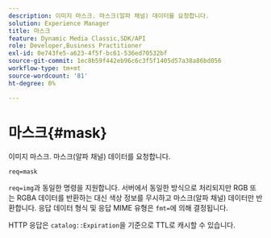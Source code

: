 ```yaml
---
description: 이미지 마스크. 마스크(알파 채널) 데이터를 요청합니다.
solution: Experience Manager
title: 마스크
feature: Dynamic Media Classic,SDK/API
role: Developer,Business Practitioner
exl-id: 0e743fe5-a623-4f5f-bc61-536ed70532bf
source-git-commit: 1ec8b59f442eb96c6c3f5f1405d57a38a86bd056
workflow-type: tm+mt
source-wordcount: '81'
ht-degree: 0%

---
```


# 마스크{#mask}

이미지 마스크. 마스크(알파 채널) 데이터를 요청합니다.

`req=mask`

`req=img`과 동일한 명령을 지원합니다. 서버에서 동일한 방식으로 처리되지만 RGB 또는 RGBA 데이터를 반환하는 대신 색상 정보를 무시하고 마스크(알파 채널) 데이터만 반환합니다. 응답 데이터 형식 및 응답 MIME 유형은 `fmt=`에 의해 결정됩니다.

HTTP 응답은 `catalog::Expiration`을 기준으로 TTL로 캐시할 수 있습니다.
